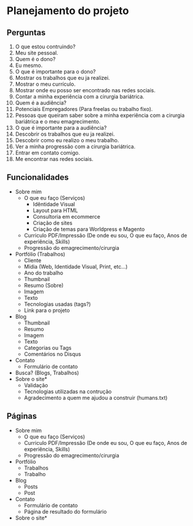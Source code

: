 # Planejamento do projeto

## Perguntas
1. O que estou contruindo?
  1. Meu site pessoal.
2. Quem é o dono?
  1. Eu mesmo.
3. O que é importante para o dono?
  1. Mostrar os trabalhos que eu ja realizei.
  2. Mostrar o meu currículo.
  3. Mostrar onde eu posso ser encontrado nas redes sociais.
  4. Contar a minha experiência com a cirurgia bariátrica.
4. Quem é a audiência?
  1. Potenciais Empregadores (Para freelas ou trabalho fixo).
  2. Pessoas que queiram saber sobre a minha experiência com a cirurgia bariátrica e o meu emagrecimento.
5. O que é importante para a audiência?
  1. Descobrir os trabalhos que eu ja realizei.
  2. Descobrir como eu realizo o meu trabalho.
  3. Ver a minha progressão com a cirurgia bariátrica.
  4. Entrar em contato comigo.
  5. Me encontrar nas redes sociais.
  
## Funcionalidades
- Sobre mim
  - O que eu faço (Serviços)
    - Idêntidade Visual
    - Layout para HTML
    - Consultoria em ecommerce
    - Criação de sites
    - Criação de temas para Worldpress e Magento
  - Curriculo PDF/Impressão (De onde eu sou, O que eu faço, Anos de experiência, Skills)
  - Progressão do emagrecimento/cirurgia
- Portfólio (Trabalhos)
  - Cliente
  - Mídia (Web, Identidade Visual, Print, etc...)
  - Ano do trabalho
  - Thumbnail
  - Resumo (Sobre)
  - Imagem
  - Texto
  - Tecnologias usadas (tags?)
  - Link para o projeto
- Blog
  - Thumbnail
  - Resumo
  - Imagem
  - Texto
  - Categorias ou Tags
  - Comentários no Disqus
- Contato
  - Formulário de contato
- Busca? (Blogs, Trabalhos)
- Sobre o site*
  - Validação
  - Tecnologias utilizadas na contrução
  - Agradecimento a quem me ajudou a construir (humans.txt)

## Páginas
- Sobre mim
  - O que eu faço (Serviços)
  - Curriculo PDF/Impressão (De onde eu sou, O que eu faço, Anos de experiência, Skills)
  - Progressão do emagrecimento/cirurgia
- Portfólio
  - Trabalhos
  - Trabalho
- Blog
  - Posts
  - Post
- Contato
  - Formulário de contato
  - Página de resultado do formulário
- Sobre o site*
